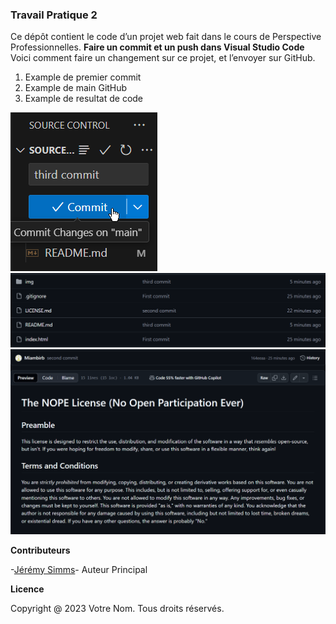 ### Travail Pratique 2
Ce dépôt contient le code d’un projet web fait dans le cours de Perspective Professionnelles.
**Faire un commit et un push dans Visual Studio Code**
Voici comment faire un changement sur ce projet, et l’envoyer sur GitHub.
1. Example de premier commit
2. Example de main GitHub 
3. Example de resultat de code

![1](.docs/screenshot1.png)
![2](.docs/screenshot2.png)
![3](.docs/screenshot3.png)

 **Contributeurs**

 -[Jérémy Simms](https://github.com/Miambirb)- Auteur Principal


 **Licence**
 
 Copyright @ 2023 Votre Nom. Tous droits réservés.